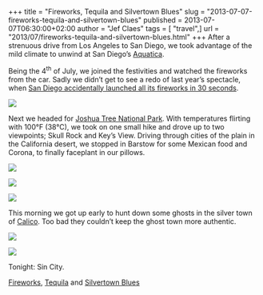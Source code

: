 +++
title = "Fireworks, Tequila and Silvertown Blues"
slug = "2013-07-07-fireworks-tequila-and-silvertown-blues"
published = 2013-07-07T06:30:00+02:00
author = "Jef Claes"
tags = [ "travel",]
url = "2013/07/fireworks-tequila-and-silvertown-blues.html"
+++
After a strenuous drive from Los Angeles to San Diego, we took advantage
of the mild climate to unwind at San Diego’s
[Aquatica](http://seaworldparks.com/en/aquatica-sandiego).

  
Being the 4<sup>th</sup> of July, we joined the festivities and watched
the fireworks from the car. Sadly we didn’t get to see a redo of last
year’s spectacle, when [San Diego accidentally launched all its
fireworks in 30 seconds](http://www.youtube.com/watch?v=ndVhgq1yHdA).

  

[![](/post/images/thumbnails/2013-07-07-fireworks-tequila-and-silvertown-blues-blog1.jpg)](/post/images/2013-07-07-fireworks-tequila-and-silvertown-blues-blog1.jpg)

  

Next we headed for [Joshua Tree National
Park](http://en.wikipedia.org/wiki/Joshua_Tree_National_Park). With
temperatures flirting with 100°F (38°C), we took on one small hike and
drove up to two viewpoints; Skull Rock and Key’s View. Driving through
cities of the plain in the California desert, we stopped in Barstow for
some Mexican food and Corona, to finally faceplant in our pillows. 

  

[![](/post/images/thumbnails/2013-07-07-fireworks-tequila-and-silvertown-blues-blog2.jpg)](/post/images/2013-07-07-fireworks-tequila-and-silvertown-blues-blog2.jpg)

  

[![](/post/images/thumbnails/2013-07-07-fireworks-tequila-and-silvertown-blues-blog3.jpg)](/post/images/2013-07-07-fireworks-tequila-and-silvertown-blues-blog3.jpg)

  

[![](/post/images/thumbnails/2013-07-07-fireworks-tequila-and-silvertown-blues-blog4.jpg)](/post/images/2013-07-07-fireworks-tequila-and-silvertown-blues-blog4.jpg)

  

This morning we got up early to hunt down some ghosts in the silver town
of [Calico](http://cms.sbcounty.gov/parks/Parks/CalicoGhostTown.aspx).
Too bad they couldn’t keep the ghost town more authentic. 

  

[![](/post/images/thumbnails/2013-07-07-fireworks-tequila-and-silvertown-blues-blog5.jpg)](/post/images/2013-07-07-fireworks-tequila-and-silvertown-blues-blog5.jpg)

  

[![](/post/images/thumbnails/2013-07-07-fireworks-tequila-and-silvertown-blues-blog6.jpg)](/post/images/2013-07-07-fireworks-tequila-and-silvertown-blues-blog6.jpg)

  

Tonight: Sin City.

  

[Fireworks](http://www.youtube.com/watch?v=-K8JxgTGrKs),
[Tequila](http://www.youtube.com/watch?v=tG6P2rBU-ho) and [Silvertown
Blues](http://www.youtube.com/watch?v=OyFYk4p8ABQ)
